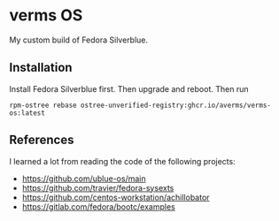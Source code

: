 # verms OS

My custom build of Fedora Silverblue.

## Installation

Install Fedora Silverblue first. Then upgrade and reboot. Then run

```
rpm-ostree rebase ostree-unverified-registry:ghcr.io/averms/verms-os:latest
```

## References

I learned a lot from reading the code of the following projects:

- https://github.com/ublue-os/main
- https://github.com/travier/fedora-sysexts
- https://github.com/centos-workstation/achillobator
- https://gitlab.com/fedora/bootc/examples
